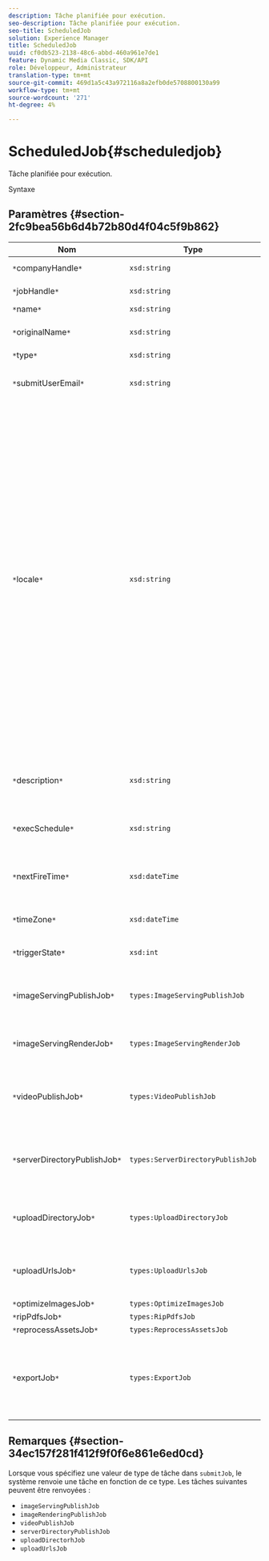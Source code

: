 ```yaml
---
description: Tâche planifiée pour exécution.
seo-description: Tâche planifiée pour exécution.
seo-title: ScheduledJob
solution: Experience Manager
title: ScheduledJob
uuid: cf0db523-2138-48c6-abbd-460a961e7de1
feature: Dynamic Media Classic, SDK/API
role: Développeur, Administrateur
translation-type: tm+mt
source-git-commit: 469d1a5c43a972116a8a2efb0de5708800130a99
workflow-type: tm+mt
source-wordcount: '271'
ht-degree: 4%

---
```



# ScheduledJob{#scheduledjob}

Tâche planifiée pour exécution.

Syntaxe

## Paramètres {#section-2fc9bea56b6d4b72b80d4f04c5f9b862}

| Nom | Type | Description |
|---|---|---|
| `*`companyHandle`*` | `xsd:string` | Poignée de société. |
| `*`jobHandle`*` | `xsd:string` | Poignée de tâche planifiée. |
| `*`name`*` | `xsd:string` | Nom de la tâche. |
| `*`originalName`*` | `xsd:string` | Nom original de la tâche planifiée. |
| `*`type`*` | `xsd:string` | Type de tâche. |
| `*`submitUserEmail`*` | `xsd:string` | Adresse électronique de l’utilisateur qui a planifié la tâche. |
| `*`locale`*` | `xsd:string` | Paramètres régionaux à utiliser pour les détails du journal des tâches et la localisation de courriel. Les paramètres régionaux sont spécifiés sous la forme `<language_code>[- <country_code>]`, où le code de langue est un code à deux lettres en minuscules, comme spécifié par ISO-639, et le code de pays facultatif est un code à deux lettres en majuscules, comme spécifié par ISO-3166. Par exemple, la chaîne de paramètres régionaux pour l’anglais (Etats-Unis) serait : `en-US`. |
| `*`description`*` | `xsd:string` | Description de la tâche telle que spécifiée à l&#39;origine dans `submitJob`. |
| `*`execSchedule`*` | `xsd:string` | Date à laquelle l’exécution de la tâche est planifiée. |
| `*`nextFireTime`*` | `xsd:dateTime` | Date, heure et fuseau horaire de déclenchement de la tâche. |
| `*`timeZone`*` | `xsd:dateTime` | Fuseau horaire de la tâche planifiée. |
| `*`triggerState`*` | `xsd:int` | Choix de l’état de déclenchement de la tâche. |
| `*`imageServingPublishJob`*` | `types:ImageServingPublishJob` | Détails de la tâche pour une tâche de publication avec image. |
| `*`imageServingRenderJob`*` | `types:ImageServingRenderJob` | Détails de la tâche pour une tâche de rendu d’image. |
| `*`videoPublishJob`*` | `types:VideoPublishJob` | Détails de la tâche pour une tâche de publication vidéo. Voir [VideoPublishJob](https://experienceleague.adobe.com/docs/dynamic-media-developer-resources/image-production-api/data-types/r-scheduled-job.html). |
| `*`serverDirectoryPublishJob`*` | `types:ServerDirectoryPublishJob` | Détails de la tâche pour une tâche de publication dans l’annuaire de serveurs. |
| `*`uploadDirectoryJob`*` | `types:UploadDirectoryJob` | Détails de la tâche pour une tâche de répertoire de téléchargement. |
| `*`uploadUrlsJob`*` | `types:UploadUrlsJob` | Détails de la tâche pour une tâche de téléchargement d’URL. |
| `*`optimizeImagesJob`*` | `types:OptimizeImagesJob` |  |
| `*`ripPdfsJob`*` | `types:RipPdfsJob` |  |
| `*`reprocessAssetsJob`*` | `types:ReprocessAssetsJob` |  |
| `*`exportJob`*` | `types:ExportJob` | Autoriser l’exportation autorisée de fichiers précédemment téléchargés. Voir [Tâche d’exportation](https://experienceleague.adobe.com/docs/dynamic-media-developer-resources/image-production-api/data-types/r-scheduled-job.html). |

## Remarques {#section-34ec157f281f412f9f0f6e861e6ed0cd}

Lorsque vous spécifiez une valeur de type de tâche dans `submitJob`, le système renvoie une tâche en fonction de ce type. Les tâches suivantes peuvent être renvoyées :

* `imageServingPublishJob`
* `imageRenderingPublishJob`
* `videoPublishJob`
* `serverDirectoryPublishJob`
* `uploadDirectorhJob`
* `uploadUrlsJob`

